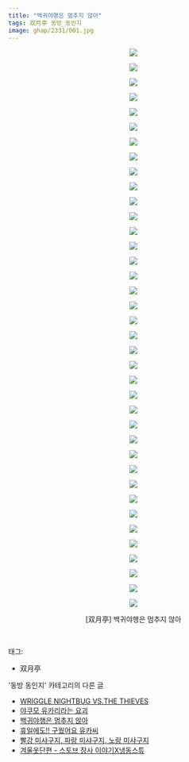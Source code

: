 ```yaml
---
title: "백귀야행은 멈추지 않아"
tags: 双月亭 동방_동인지
image: ghap/2331/001.jpg
---
```

<div class="article">
<p style="text-align: center; clear: none; float: none;"><img src="{{ site.nasurl }}/ghap/2331/001.jpg"/></p>
<p style="text-align: center; clear: none; float: none;"><img src="{{ site.nasurl }}/ghap/2331/002.jpg"/></p>
<p style="text-align: center; clear: none; float: none;"><img src="{{ site.nasurl }}/ghap/2331/003.jpg"/></p>
<p style="text-align: center; clear: none; float: none;"><img src="{{ site.nasurl }}/ghap/2331/004.jpg"/></p>
<p style="text-align: center; clear: none; float: none;"><img src="{{ site.nasurl }}/ghap/2331/005.jpg"/></p>
<p style="text-align: center; clear: none; float: none;"><img src="{{ site.nasurl }}/ghap/2331/006.jpg"/></p>
<p style="text-align: center; clear: none; float: none;"><img src="{{ site.nasurl }}/ghap/2331/007.jpg"/></p>
<p style="text-align: center; clear: none; float: none;"><img src="{{ site.nasurl }}/ghap/2331/008.jpg"/></p>
<p style="text-align: center; clear: none; float: none;"><img src="{{ site.nasurl }}/ghap/2331/009.jpg"/></p>
<p style="text-align: center; clear: none; float: none;"><img src="{{ site.nasurl }}/ghap/2331/010.jpg"/></p>
<p style="text-align: center; clear: none; float: none;"><img src="{{ site.nasurl }}/ghap/2331/011.jpg"/></p>
<p style="text-align: center; clear: none; float: none;"><img src="{{ site.nasurl }}/ghap/2331/012.jpg"/></p>
<p style="text-align: center; clear: none; float: none;"><img src="{{ site.nasurl }}/ghap/2331/013.jpg"/></p>
<p style="text-align: center; clear: none; float: none;"><img src="{{ site.nasurl }}/ghap/2331/014.jpg"/></p>
<p style="text-align: center; clear: none; float: none;"><img src="{{ site.nasurl }}/ghap/2331/015.jpg"/></p>
<p style="text-align: center; clear: none; float: none;"><img src="{{ site.nasurl }}/ghap/2331/016.jpg"/></p>
<p style="text-align: center; clear: none; float: none;"><img src="{{ site.nasurl }}/ghap/2331/017.jpg"/></p>
<p style="text-align: center; clear: none; float: none;"><img src="{{ site.nasurl }}/ghap/2331/018.jpg"/></p>
<p style="text-align: center; clear: none; float: none;"><img src="{{ site.nasurl }}/ghap/2331/019.jpg"/></p>
<p style="text-align: center; clear: none; float: none;"><img src="{{ site.nasurl }}/ghap/2331/020.jpg"/></p>
<p style="text-align: center; clear: none; float: none;"><img src="{{ site.nasurl }}/ghap/2331/021.jpg"/></p>
<p style="text-align: center; clear: none; float: none;"><img src="{{ site.nasurl }}/ghap/2331/022.jpg"/></p>
<p style="text-align: center; clear: none; float: none;"><img src="{{ site.nasurl }}/ghap/2331/023.jpg"/></p>
<p style="text-align: center; clear: none; float: none;"><img src="{{ site.nasurl }}/ghap/2331/024.jpg"/></p>
<p style="text-align: center; clear: none; float: none;"><img src="{{ site.nasurl }}/ghap/2331/025.jpg"/></p>
<p style="text-align: center; clear: none; float: none;"><img src="{{ site.nasurl }}/ghap/2331/026.jpg"/></p>
<p style="text-align: center; clear: none; float: none;"><img src="{{ site.nasurl }}/ghap/2331/027.jpg"/></p>
<p style="text-align: center; clear: none; float: none;"><img src="{{ site.nasurl }}/ghap/2331/028.jpg"/></p>
<p style="text-align: center; clear: none; float: none;"><img src="{{ site.nasurl }}/ghap/2331/029.jpg"/></p>
<p style="text-align: center; clear: none; float: none;"><img src="{{ site.nasurl }}/ghap/2331/030.jpg"/></p>
<p style="text-align: center; clear: none; float: none;"><img src="{{ site.nasurl }}/ghap/2331/031.jpg"/></p>
<p style="text-align: center; clear: none; float: none;"><img src="{{ site.nasurl }}/ghap/2331/032.jpg"/></p>
<p style="text-align: center; clear: none; float: none;"><img src="{{ site.nasurl }}/ghap/2331/033.jpg"/></p>
<p style="text-align: center; clear: none; float: none;"><img src="{{ site.nasurl }}/ghap/2331/034.jpg"/></p>
<p style="text-align: center; clear: none; float: none;"><img src="{{ site.nasurl }}/ghap/2331/035.jpg"/></p>
<p style="text-align: center; clear: none; float: none;"><img src="{{ site.nasurl }}/ghap/2331/036.jpg"/></p>
<p style="text-align: center; clear: none; float: none;"><img src="{{ site.nasurl }}/ghap/2331/037.jpg"/></p>
<p style="text-align: center; clear: none; float: none;"><img src="{{ site.nasurl }}/ghap/2331/038.jpg"/></p>
<p style="text-align: center; clear: none; float: none;">[双月亭] 백귀야행은 멈추지 않아</p>
<p><br/></p>
</div><div class="tagTrail">
<p>태그: </p>
<ul>
<li>双月亭</li>
</ul>
</div><div class="another">
<p>'동방 동인지' 카테고리의 다른 글</p>
<ul>
<li><a href="/2016-09-25-ghap_2334">WRIGGLE NIGHTBUG VS.THE THIEVES</a></li>
<li><a href="/2016-09-25-ghap_2332">야쿠모 유카리라는 요괴</a></li>
<li><a href="/2016-09-25-ghap_2331">백귀야행은 멈추지 않아</a></li>
<li><a href="/2016-09-25-ghap_2329">휴일에도!! 구웠어요 유카씨</a></li>
<li><a href="/2016-09-25-ghap_2328">빨강 미샤구지, 파랑 미샤구지, 노랑 미샤구지</a></li>
<li><a href="/2016-09-24-ghap_2327">겨울옷단편 - 스토브 장사 이야기X냉동스튜</a></li>
</ul>
</div><div class="cb_module cb_fluid">
<div class="cb_wrt cb_profile">
</div><!-- commentList close -->
</div>